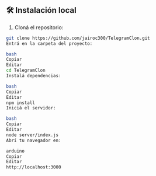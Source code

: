 ## 🛠️ Instalación local

1. Cloná el repositorio:

```bash
git clone https://github.com/jairoc300/TelegramClon.git
Entrá en la carpeta del proyecto:

bash
Copiar
Editar
cd TelegramClon
Instalá dependencias:

bash
Copiar
Editar
npm install
Iniciá el servidor:

bash
Copiar
Editar
node server/index.js
Abrí tu navegador en:

arduino
Copiar
Editar
http://localhost:3000
